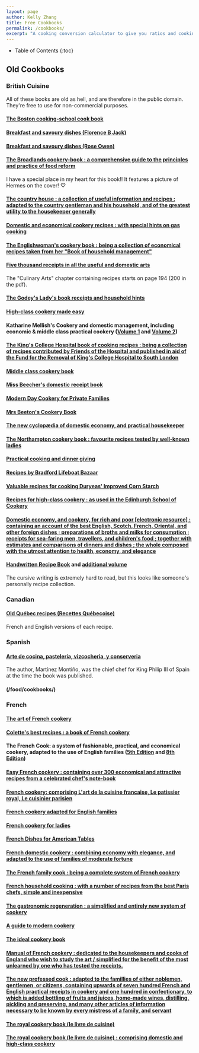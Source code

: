 ```yaml
---
layout: page
author: Kelly Zhang
title: Free Cookbooks
permalink: /cookbooks/
excerpt: "A cooking conversion calculator to give you ratios and cooking times for common foods."
---
```

<style>
input[type=text], input[type=number], select {
  width: 100%;
  padding: 1px 2px;
  <!-- margin: 2px 0; -->
  display: inline-block;
  border: 1px solid #ccc;
  border-radius: 4px;
  box-sizing: border-box;
}
</style>

* Table of Contents
{:toc}

## Old Cookbooks

### British Cuisine

All of these books are old as hell, and are therefore in the public domain. They're free to use for non-commercial purposes.

#### [The Boston cooking-school cook book](/food/cookbooks/boston-cooking-school.pdf)

#### [Breakfast and savoury dishes (Florence B Jack)](/food/cookbooks/breakfast-savoury-florence.pdf)

#### [Breakfast and savoury dishes (Rose Owen)](/food/cookbooks/breakfast-savoury-roc.pdf)

#### [The Broadlands cookery-book : a comprehensive guide to the principles and practice of food reform](/food/cookbooks/broadlands.pdf)

I have a special place in my heart for this book!! It features a picture of Hermes on the cover! ♡

#### [The country house : a collection of useful information and recipes : adapted to the country gentleman and his household, and of the greatest utility to the housekeeper generally](/food/cookbooks/country-house.pdf)

#### [Domestic and economical cookery recipes : with special hints on gas cooking](/food/cookbooks/domestic-and-economical.pdf)

#### [The Englishwoman's cookery book : being a collection of economical recipes taken from her "Book of household management"](/food/cookbooks/englishwomans-cookery.pdf)

#### [Five thousand receipts in all the useful and domestic arts](/food/cookbooks/five-thousand-receipts.pdf)

The "Culinary Arts" chapter containing recipes starts on page 194 (200 in the pdf).

#### [The Godey's Lady's book receipts and household hints](/food/cookbooks/godeys-lady.pdf)

#### [High-class cookery made easy](/food/cookbooks/high-class-cookery.pdf)

#### Katharine Mellish's Cookery and domestic management, including economic & middle class practical cookery ([Volume 1](/food/cookbooks/katharine-mellish-1.pdf) and [Volume 2](/food/cookbooks/katharine-mellish-2.pdf))

#### [The King's College Hospital book of cooking recipes : being a collection of recipes contributed by Friends of the Hospital and published in aid of the Fund for the Removal of King's College Hospital to South London](/food/cookbooks/kings-college-hospital.pdf)

#### [Middle class cookery book](/food/cookbooks/middle-class.pdf)

#### [Miss Beecher's domestic receipt book](/food/cookbooks/miss-beecher.pdf)

#### [Modern Day Cookery for Private Families](/food/cookbooks/modern-cookery.pdf)

#### [Mrs Beeton's Cookery Book](/food/cookbooks/mrs-beeton.pdf)

#### [The new cyclopædia of domestic economy, and practical housekeeper](/food/cookbooks/new-cyclopaedia.pdf)

#### [The Northampton cookery book : favourite recipes tested by well-known ladies](/food/cookbooks/northampton.pdf)

#### [Practical cooking and dinner giving](/food/cookbooks/practical-cooking.pdf)

#### [Recipes by Bradford Lifeboat Bazaar](/food/cookbooks/bradford-lifeboat-bazaar.pdf)

#### [Valuable recipes for cooking Duryeas' Improved Corn Starch](/food/cookbooks/duryeas-improved-corn-starch.pdf)

#### [Recipes for high-class cookery : as used in the Edinburgh School of Cookery](/food/cookbooks/high-class-cookery-1.pdf)

#### [](/food/cookbooks/)

#### [](/food/cookbooks/)

#### [](/food/cookbooks/)

#### [](/food/cookbooks/)

#### [Domestic economy, and cookery, for rich and poor [electronic resource] : containing an account of the best English, Scotch, French, Oriental, and other foreign dishes ; preparations of broths and milks for consumption ; receipts for sea-faring men, travellers, and children's food ; together with estimates and comparisons of dinners and dishes ; the whole composed with the utmost attention to health, economy, and elegance](/food/cookbooks/domestic-economy.pdf)

#### [](/food/cookbooks/)

#### [Handwritten Recipe Book](/food/cookbooks/handwritten-recipe-book-1.pdf) and [additional volume](handwritten-recipe-book-2)

The cursive writing is extremely hard to read, but this looks like someone's personally recipe collection.

#### [](/food/cookbooks/)

#### [](/food/cookbooks/)

### Canadian

#### [Old Québec recipes (Recettes Québecoise)](https://ia902906.us.archive.org/27/items/McGillLibrary-rbsc-cookbook-coll-TX7156O5361966-18655/rbsc-cookbook-coll-TX7156O5361966.pdf)

French and English versions of each recipe.

### Spanish

#### [Arte de cocina, pasteleria, vizcocheria, y conserveria](/food/cookbooks/arte-de-cocina.pdf)

The author, Martínez Montiño, was the chief chef for King Philip III of Spain at the time the book was published.

#### (/food/cookbooks/)

### French

#### [The art of French cookery](/food/cookbooks/art-french-cookery.pdf)

#### [Colette's best recipes : a book of French cookery](https://archive.org/details/McGillLibrary-104452-189/page/n8)

#### The French Cook: a system of fashionable, practical, and economical cookery, adapted to the use of English families ([5th Edition](/food/cookbooks/french-cook-5.pdf) and [8th Edition](https://ia802807.us.archive.org/15/items/b29308719/b29308719.pdf))

#### [Easy French cookery : containing over 300 economical and attractive recipes from a celebrated chef's note-book](https://archive.org/details/b21506036/page/n4)

#### [French cookery: comprising L'art de la cuisine francaise, Le patissier royal, Le cuisinier parisien](/food/cookbooks/french-cookery.pdf)

#### [French cookery adapted for English families](https://archive.org/details/b21505330/page/n4)

#### [French cookery for ladies](https://archive.org/details/b21524671/page/n4)

#### [French Dishes for American Tables](https://archive.org/details/frenchdishesfora45348gut)

#### [French domestic cookery : combining economy with elegance, and adapted to the use of families of moderate fortune](https://ia801306.us.archive.org/32/items/b21531171/b21531171.pdf)

#### [The French family cook : being a complete system of French cookery](/food/cookbooks/french-family-cook.pdf)

#### [French household cooking : with a number of recipes from the best Paris chefs, simple and inexpensive](/food/cookbooks/french-household-cooking.pdf)

#### [The gastronomic regeneration : a simplified and entirely new system of cookery](https://archive.org/details/gastronomicregen00soye/page/n6)

#### [A guide to modern cookery](https://archive.org/details/b21530142/page/n4)

#### [The ideal cookery book](https://archive.org/details/frenchdishesfora45348gut)

#### [Manual of French cookery : dedicated to the housekeepers and cooks of England who wish to study the art / simplified for the benefit of the most unlearned by one who has tested the receipts.](/food/cookbooks/manual-french-cookery.pdf)

#### [The new professed cook : adapted to the famillies of either noblemen, gentlemen, or citizens, containing upwards of seven hundred French and English practical receipts in cookery and one hundred in confectionary, to which is added bottling of fruits and juices, home-made wines, distilling, pickling and preserving, and many other articles of information necessary to be known by every mistress of a family, and servant](https://archive.org/details/b21530865/page/n4)

#### [The royal cookery book (le livre de cuisine)](/food/cookbooks/royal-cookery.pdf)

#### [The royal cookery book (le livre de cuisine) : comprising domestic and high-class cookery](/food/cookbooks/royal-cookery-1.pdf)
